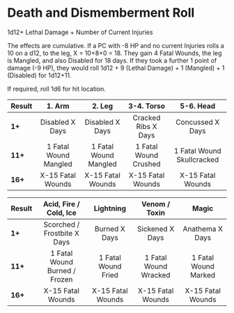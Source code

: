 # Death and Dismemberment Roll
1d12+ Lethal Damage + Number of Current Injuries

The effects are cumulative. If a PC with -8 HP and no current
Injuries rolls a 10 on a d12, to the leg, X = 10+8+0 = 18. They
gain 4 Fatal Wounds, the leg is Mangled, and also Disabled for
18 days.
If they took a further 1 point of damage (-9 HP), they would roll
1d12 + 9 (Lethal Damage) + 1 (Mangled) + 1 (Disabled) for
1d12+11.

If required, roll 1d6 for hit location.

| Result | 1. Arm | 2. Leg | 3-4. Torso | 5-6. Head |
|-|:-:|:-:|:-:|:-:|
| **1+** | Disabled X Days | Disabled X Days | Cracked Ribs X Days | Concussed X Days |
| **11+** | 1 Fatal Wound Mangled | 1 Fatal Wound Mangled | 1 Fatal Wound Crushed | 1 Fatal Wound Skullcracked |
| **16+** | X-15 Fatal Wounds | X-15 Fatal Wounds | X-15 Fatal Wounds | X-15 Fatal Wounds |

| Result | Acid, Fire / Cold, Ice | Lightning | Venom / Toxin | Magic |
|--------|:-:|:-:|:-:|:-:|
| **1+** | Scorched / Frostbite X Days | Burned X Days | Sickened X Days | Anathema X Days |
| **11+** | 1 Fatal Wound Burned / Frozen | 1 Fatal Wound Fried | 1 Fatal Wound Wracked | 1 Fatal Wound Marked |
| **16+** | X-15 Fatal Wounds | X-15 Fatal Wounds | X-15 Fatal Wounds | X-15 Fatal Wounds |
